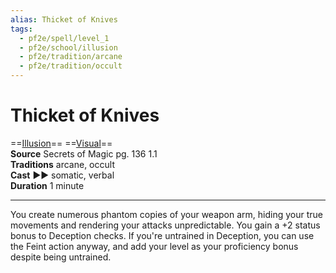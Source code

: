 ```yaml
---
alias: Thicket of Knives
tags:
  - pf2e/spell/level_1
  - pf2e/school/illusion
  - pf2e/tradition/arcane
  - pf2e/tradition/occult
---
```


# Thicket of Knives

==[Illusion](Illusion.md)== ==[Visual](Visual.md)==  
__Source__ Secrets of Magic pg. 136 1.1  
**Traditions** arcane, occult  
**Cast** ►► somatic, verbal  
**Duration** 1 minute

---

You create numerous phantom copies of your weapon arm, hiding your true movements and rendering your attacks unpredictable. You gain a +2 status bonus to Deception checks. If you're untrained in Deception, you can use the Feint action anyway, and add your level as your proficiency bonus despite being untrained.
